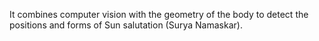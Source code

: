 It combines computer vision with the geometry of the body to detect the positions and forms of Sun salutation (Surya Namaskar).
